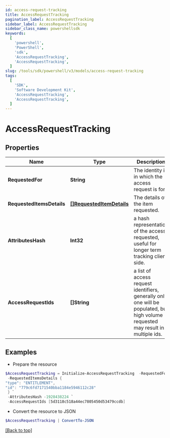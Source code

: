 ```yaml
---
id: access-request-tracking
title: AccessRequestTracking
pagination_label: AccessRequestTracking
sidebar_label: AccessRequestTracking
sidebar_class_name: powershellsdk
keywords:
  [
    'powershell',
    'PowerShell',
    'sdk',
    'AccessRequestTracking',
    'AccessRequestTracking',
  ]
slug: /tools/sdk/powershell/v3/models/access-request-tracking
tags:
  [
    'SDK',
    'Software Development Kit',
    'AccessRequestTracking',
    'AccessRequestTracking',
  ]
---
```


# AccessRequestTracking

## Properties

| Name | Type | Description | Notes |
| --- | --- | --- | --- |
| **RequestedFor** | **String** | The identity id in which the access request is for. | [optional] |
| **RequestedItemsDetails** | [**[]RequestedItemDetails**](requested-item-details) | The details of the item requested. | [optional] |
| **AttributesHash** | **Int32** | a hash representation of the access requested, useful for longer term tracking client side. | [optional] |
| **AccessRequestIds** | **[]String** | a list of access request identifiers, generally only one will be populated, but high volume requested may result in multiple ids. | [optional] |

## Examples

- Prepare the resource

```powershell
$AccessRequestTracking = Initialize-AccessRequestTracking  -RequestedFor 2c918084660f45d6016617daa9210584 `
 -RequestedItemsDetails {
"type": "ENTITLEMENT",
"id": "779c6fd7171540bba1184e5946112c28"
 } `
 -AttributesHash -1928438224 `
 -AccessRequestIds [5d3118c518a44ec7805450d53479ccdb]
```

- Convert the resource to JSON

```powershell
$AccessRequestTracking | ConvertTo-JSON
```

[[Back to top]](#)
